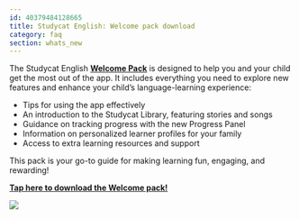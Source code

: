 ```yaml
---
id: 40379484128665
title: Studycat English: Welcome pack download
category: faq
section: whats_new
---
```

The Studycat English **[Welcome Pack](https://res.cloudinary.com/dam8jh3m8/image/upload/v1731059311/docs/studycat-English-welcome-pack-en.pdf)** is designed to help you and your child get the most out of the app. It includes everything you need to explore new features and enhance your child’s language-learning experience:

- Tips for using the app effectively
- An introduction to the Studycat Library, featuring stories and songs
- Guidance on tracking progress with the new Progress Panel
- Information on personalized learner profiles for your family
- Access to extra learning resources and support

This pack is your go-to guide for making learning fun, engaging, and rewarding!

  
**[Tap here to download the Welcome pack!](https://res.cloudinary.com/dam8jh3m8/image/upload/v1731059311/docs/studycat-English-welcome-pack-en.pdf)**

![](https://help.studycat.com/hc/article_attachments/40379484098969)